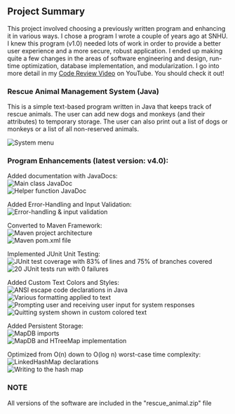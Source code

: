 ## Project Summary
This project involved choosing a previously written program and enhancing it in various ways. I chose a program I wrote a couple of years ago at SNHU. I knew this program (v1.0) needed lots of work in order to provide a better user experience and a more secure, robust application. I ended up making quite a few changes in the areas of software engineering and design, run-time optimization, database implementation, and modularization. I go into more detail in my [Code Review Video](https://www.youtube.com/watch?v=heo30ZFu5Eg&ab_channel=alienhead) on YouTube. You should check it out!

### Rescue Animal Management System (Java)
This is a simple text-based program written in Java that keeps track of rescue animals. 
The user can add new dogs and monkeys (and their attributes) to temporary storage. 
The user can also print out a list of dogs or monkeys or a list of all non-reserved animals.<br>

![System menu](images/new11.png)<br>

### Program Enhancements (latest version: v4.0):
Added documentation with JavaDocs:<br>
![Main class JavaDoc](images/new19.png)<br>
![Helper function JavaDoc](images/new20.png)<br>

Added Error-Handling and Input Validation:<br>
![Error-handling & input validation](images/new9.png)<br>

Converted to Maven Framework:<br>
![Maven project architecture](images/new2.png)<br>
![Maven pom.xml file](images/new4.png)<br>

Implemented JUnit Unit Testing:<br>
![JUnit test coverage with 83% of lines and 75% of branches covered](images/new1.png)<br>
![20 JUnit tests run with 0 failures](images/new3.png)<br>

Added Custom Text Colors and Styles:<br>
![ANSI escape code declarations in Java](images/new6.png)<br>
![Various formatting applied to text](images/new10.png)<br>
![Prompting user and receiving user input for system responses](images/new13.png)<br>
![Quitting system shown in custom colored text](images/new14.png)<br>

Added Persistent Storage:<br>
![MapDB imports](images/new18.png)<br>
![MapDB and HTreeMap implementation](images/new7.png)<br>

Optimized from O(n) down to O(log n) worst-case time complexity:<br>
![LinkedHashMap declarations](images/new5.png)<br>
![Writing to the hash map](images/new17.png)<br>

### NOTE
All versions of the software are included in the "rescue_animal.zip" file
